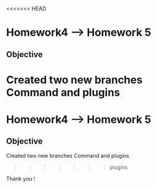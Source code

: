<<<<<<< HEAD
# Homework4 --> Homework 5

## Objective

Created two new branches Command and plugins 
=======
# Homework4 --> Homework 5

## Objective

Created two new branches Command and plugins 
>>>>>>> plugins

Thank you !


